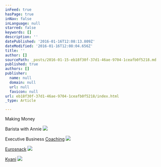 ```yaml
---
inFeed: true
hasPage: true
inNav: false
inLanguage: null
starred: false
keywords: []
description: ''
datePublished: '2016-01-16T12:08:13.809Z'
dateModified: '2016-01-16T12:08:04.656Z'
title: ''
author: []
sourcePath: _posts/2016-01-15-eb18f30f-37d1-46ae-9704-1ceafb0f5218.md
published: true
authors: []
publisher:
  name: null
  domain: null
  url: null
  favicon: null
url: eb18f30f-37d1-46ae-9704-1ceafb0f5218/index.html
_type: Article

---
```

Making Money

Barista with Annie
![](https://s3-us-west-2.amazonaws.com/the-grid-img/p/a57c68e13be98401cf8da835ac847535180bc1b3.jpg)

Executive Business [Coaching][0]
![](https://the-grid-user-content.s3-us-west-2.amazonaws.com/8f70b89a-f1dc-4a4f-b398-cabee5051165.jpg)

[Eurosnack][1]
![](https://the-grid-user-content.s3-us-west-2.amazonaws.com/1cc1e012-74e1-4f91-8502-6f5421fa7e83.JPG)

[Kyani][2]
![](https://s3-us-west-2.amazonaws.com/the-grid-img/p/a3703996acc9f9adaa78cfe982eac6752298d6e9.jpg)

[0]: www.big-cheese.co.nz
[1]: null
[2]: martinjimmink.kyani.net